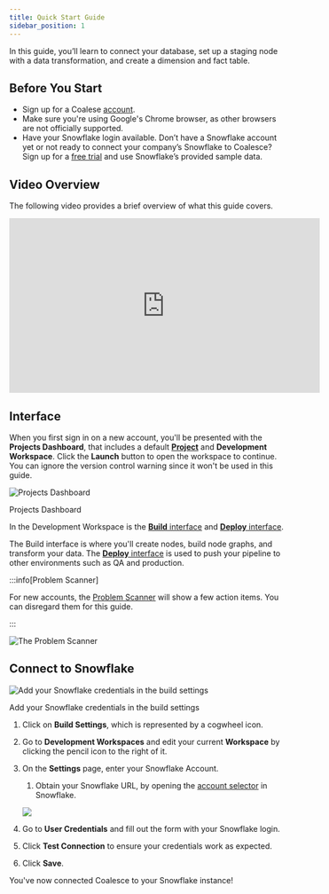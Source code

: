 ```yaml
---
title: Quick Start Guide
sidebar_position: 1
---
```


In this guide, you’ll learn to connect your database, set up a staging node with a data transformation, and create a dimension and fact table.

## Before You Start

-   Sign up for a Coalese [account](https://coalesce.io/start-free/).
-   Make sure you're using Google's Chrome browser, as other browsers are not officially supported.
-   Have your Snowflake login available. Don’t have a Snowflake account yet or not ready to connect your company’s Snowflake to Coalesce? Sign up for a [free trial](https://signup.snowflake.com/) and use Snowflake’s provided sample data.
  
## Video Overview

The following video provides a brief overview of what this guide covers.

<iframe width="560" height="315" src="https://www.youtube.com/embed/MVQRH2qsizg?si=1bJuMluCy0a1RSwm" title="YouTube video player" frameborder="0" allow="accelerometer; autoplay; clipboard-write; encrypted-media; gyroscope; picture-in-picture; web-share" allowfullscreen></iframe>

## Interface

When you first sign in on a new account, you'll be presented with the **Projects Dashboard**, that includes a default [**Project**](https://docs.coalesce.io/v0.00/docs/projects) and **Development Workspace**. Click the **Launch** button to open the workspace to continue. You can ignore the version control warning since it won't be used in this guide.

![Projects Dashboard](https://files.readme.io/cdeed32-2024-02-01_projects.png)

Projects Dashboard

In the Development Workspace is the [**Build** interface](https://docs.coalesce.io/v0.00/docs/build-overview) and [**Deploy** interface](https://docs.coalesce.io/v0.00/docs/overview-of-the-deploy-interface).

The Build interface is where you'll create nodes, build node graphs, and transform your data. The [**Deploy** interface](https://docs.coalesce.io/v0.00/docs/overview-of-the-deploy-interface) is used to push your pipeline to other environments such as QA and production.


:::info[Problem Scanner]

For new accounts, the [Problem Scanner](https://docs.coalesce.io/v0.00/docs/problem-scanner) will show a few action items. You can disregard them for this guide.

:::

![The Problem Scanner](https://files.readme.io/c53ad16-problem_scanner.png)

## Connect to Snowflake

![Add your Snowflake credentials in the build settings](https://files.readme.io/e85cfef-2024-02-01_11_add_snowflake_credentials.gif)

Add your Snowflake credentials in the build settings

1.  Click on **Build Settings**, which is represented by a cogwheel icon.
    
2.  Go to **Development Workspaces** and edit your current **Workspace** by clicking the pencil icon to the right of it.
    
3.  On the **Settings** page, enter your Snowflake Account.
    
    1.  Obtain your Snowflake URL, by opening the [account selector](https://docs.snowflake.com/en/user-guide/admin-account-identifier#label-account-name) in Snowflake.
    
    ![](https://files.readme.io/f280156-sf_url_2.png)
    
4.  Go to **User Credentials** and fill out the form with your Snowflake login.
    
5.  Click **Test Connection** to ensure your credentials work as expected.
    
6.  Click **Save**.
    

You've now connected Coalesce to your Snowflake instance!